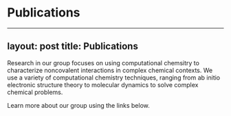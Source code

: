 # Publications

---
layout: post
title: Publications
---

Research in our group focuses on using computational chemsitry to characterize noncovalent interactions in complex chemical contexts.  We use a variety of computational chemistry techniques, ranging from ab initio electronic structure theory to molecular dynamics to solve complex chemical problems. 

Learn more about our group using the links below.

